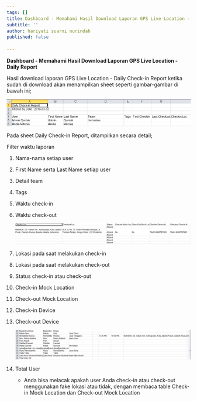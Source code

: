 ```yaml
---
tags: []
title: Dashboard - Memahami Hasil Download Laporan GPS Live Location - Daily Report
subtitle: ''
author: hariyati suarni nurindah
published: false

---
```

**Dashboard - Memahami Hasil Download Laporan GPS Live Location - Daily Report**

Hasil download laporan GPS Live Location - Daily Check-in Report ketika sudah di download akan menampilkan sheet seperti gambar-gambar di bawah ini;

![](/uploads/1-2.jpg)

Pada sheet Daily Check-in Report, ditampilkan secara detail;

Filter waktu laporan

 1. Nama-nama setiap user
 2. First Name serta Last Name setiap user
 3. Detail team
 4. Tags
 5. Waktu check-in
 6. Waktu check-out

    ![](/uploads/2-1.jpg)
 7. Lokasi pada saat melakukan check-in
 8. Lokasi pada saat melakukan check-out
 9. Status check-in atau check-out
10. Check-in Mock Location
11. Check-out Mock Location
12. Check-in Device
13. Check-out Device

    ![](/uploads/3-3.jpg)
14. Total User
    * Anda bisa melacak apakah user Anda check-in atau check-out menggunakan fake lokasi atau tidak, dengan membaca table Check-in Mock Location dan Check-out Mock Location